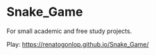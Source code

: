 # Snake_Game
For small academic and free study projects.

Play: https://renatogonlop.github.io/Snake_Game/
